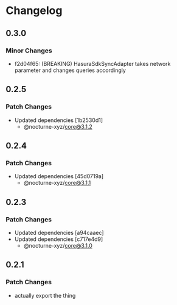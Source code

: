 # Changelog

## 0.3.0

### Minor Changes

- f2d04f65: (BREAKING) HasuraSdkSyncAdapter takes network parameter and changes queries accordingly

## 0.2.5

### Patch Changes

- Updated dependencies [1b2530d1]
  - @nocturne-xyz/core@3.1.2

## 0.2.4

### Patch Changes

- Updated dependencies [45d0719a]
  - @nocturne-xyz/core@3.1.1

## 0.2.3

### Patch Changes

- Updated dependencies [a94caaec]
- Updated dependencies [c717e4d9]
  - @nocturne-xyz/core@3.1.0

## 0.2.1

### Patch Changes

- actually export the thing
